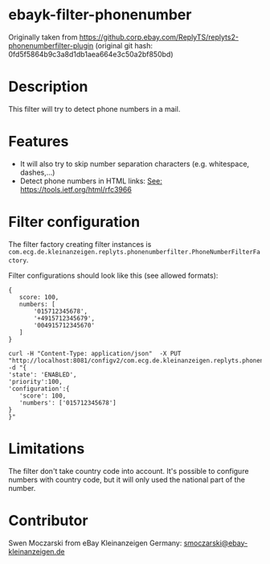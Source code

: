 # ebayk-filter-phonenumber

Originally taken from https://github.corp.ebay.com/ReplyTS/replyts2-phonenumberfilter-plugin
(original git hash: 0fd5f5864b9c3a8d1db1aea664e3c50a2bf850bd)

# Description

This filter will try to detect phone numbers in a mail.

# Features
* It will also try to skip number separation characters (e.g. whitespace, dashes,...)
* Detect phone numbers in HTML links: <a href="tel:+49151.."> See: https://tools.ietf.org/html/rfc3966

# Filter configuration

The filter factory creating filter instances is `com.ecg.de.kleinanzeigen.replyts.phonenumberfilter.PhoneNumberFilterFactory`.

Filter configurations should look like this (see allowed formats):
 ```
 {
    score: 100,
    numbers: [
        '015712345678',
        '+4915712345679',
        '004915712345670'
    ]
 }
 ```

 ```
 curl -H "Content-Type: application/json"  -X PUT "http://localhost:8081/configv2/com.ecg.de.kleinanzeigen.replyts.phonenumberfilter.PhoneNumberFilterFactory/Default" -d "{
 'state': 'ENABLED',
 'priority':100,
 'configuration':{
    'score': 100,
    'numbers': ['015712345678']
 }
 }"

 ```

# Limitations
The filter don't take country code into account. It's possible to configure numbers with country code, but it will only used the national part of the number.

# Contributor
Swen Moczarski from eBay Kleinanzeigen Germany: smoczarski@ebay-kleinanzeigen.de

